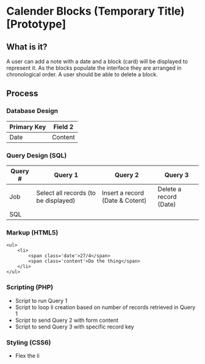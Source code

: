 # Calender Blocks (Temporary Title) [Prototype]

## What is it?
A user can add a note with a date and a block (card) will be displayed to represent it. As the blocks populate the interface they are arranged in chronological order. A user should be able to delete a block.
        
## Process

### Database Design
| Primary Key | Field 2 |
| --- | --- |
| Date | Content |
### Query Design (SQL)
| Query # | Query 1 | Query 2 | Query 3 |
| --- | --- | --- | --- |
| Job | Select all records (to be displayed) | Insert a record (Date & Cotent) | Delete a record (Date) |
| SQL | | | |
### Markup (HTML5)
    <ul>
        <li>
            <span class='date'>27/4</span>
            <span class='content'>Do the thing</span>
        </li>
    </ul>
### Scripting (PHP)
* Script to run Query 1
* Script to loop li creation based on number of records retrieved in Query 1
* Script to send Query 2 with form content
* Script to send Query 3 with specific record key
### Styling (CSS6)
* Flex the li